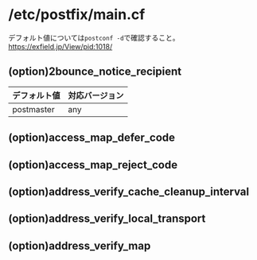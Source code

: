 # /etc/postfix/main.cf
デフォルト値については`postconf -d`で確認すること。  
https://exfield.jp/View/pid:1018/  

## (option)2bounce_notice_recipient
|デフォルト値|対応バージョン|
|:---|:---|
|postmaster|any|
## (option)access_map_defer_code
## (option)access_map_reject_code
## (option)address_verify_cache_cleanup_interval
## (option)address_verify_local_transport
## (option)address_verify_map
